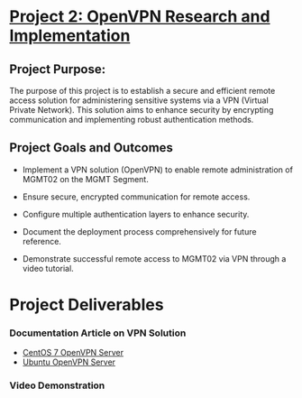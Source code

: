 # [Project 2: OpenVPN Research and Implementation](https://github.com/LPouliot/SEC-250-Project-2-OpenVPN/wiki)

## Project Purpose: 
The purpose of this project is to establish a secure and efficient remote access solution for administering sensitive systems via a VPN (Virtual Private Network). This solution aims to enhance security by encrypting communication and implementing robust authentication methods.

## Project Goals and Outcomes

* Implement a VPN solution (OpenVPN) to enable remote administration of MGMT02 on the MGMT Segment.

* Ensure secure, encrypted communication for remote access.

* Configure multiple authentication layers to enhance security.

* Document the deployment process comprehensively for future reference.

* Demonstrate successful remote access to MGMT02 via VPN through a video tutorial.

# Project Deliverables 

### Documentation Article on VPN Solution
* [CentOS 7 OpenVPN Server](https://github.com/LPouliot/SEC-250-Project-2-OpenVPN/wiki/CentOS-7-OpenVPN-server)
* [Ubuntu OpenVPN Server](https://github.com/LPouliot/SEC-250-Project-2-OpenVPN/wiki)

### Video Demonstration






